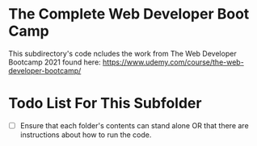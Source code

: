 # The Complete Web Developer Boot Camp

This subdirectory's code ncludes the work from The Web Developer Bootcamp 2021 found here: https://www.udemy.com/course/the-web-developer-bootcamp/

# Todo List For This Subfolder

- [ ] Ensure that each folder's contents can stand alone OR that there are instructions about how to run the code.
